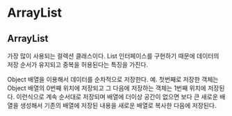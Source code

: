 # ArrayList

## ArrayList

가장 많이 사용되는 컬렉션 클래스이다.
List 인터페이스를 구현하기 때문에 데이터의 저장 순서가 유지되고 중복을 허용된다는 특징을 가진다.

Object 배열을 이용해서 데이터를 순차적으로 저장한다.
예. 첫번째로 저장한 객체는 Object 배열의 0번째 위치에 저장되고 그 다음에 저장하는 객체는 1번째 위치에 저장된다.
이런식으로 계속 순서대로 저장되며 배열에 더이상 공간이 없으면 보다 큰 새로운 배열을 생성해서 기존의 배열에 저장된 내용을 새로운 배열로 복사한 다음에 저장된다.


